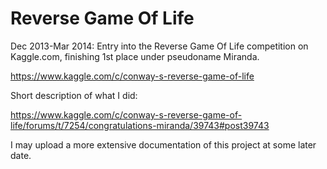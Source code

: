 Reverse Game Of Life
====================
Dec 2013-Mar 2014: Entry into the Reverse Game Of Life competition on Kaggle.com, finishing 1st place under pseudoname Miranda.

https://www.kaggle.com/c/conway-s-reverse-game-of-life


Short description of what I did:

https://www.kaggle.com/c/conway-s-reverse-game-of-life/forums/t/7254/congratulations-miranda/39743#post39743



I may upload a more extensive documentation of this project at some later date.
